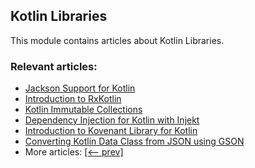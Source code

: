 ## Kotlin Libraries

This module contains articles about Kotlin Libraries.

### Relevant articles:

- [Jackson Support for Kotlin](https://www.baeldung.com/jackson-kotlin)
- [Introduction to RxKotlin](https://www.baeldung.com/rxkotlin)
- [Kotlin Immutable Collections](https://www.baeldung.com/kotlin-immutable-collections)
- [Dependency Injection for Kotlin with Injekt](https://www.baeldung.com/kotlin-dependency-injection-with-injekt)
- [Introduction to Kovenant Library for Kotlin](https://www.baeldung.com/kotlin-kovenant)
- [Converting Kotlin Data Class from JSON using GSON](https://www.baeldung.com/kotlin-json-convert-data-class)
- More articles: [[<-- prev]](/kotlin-libraries)
